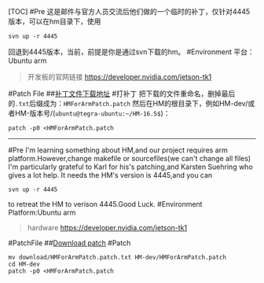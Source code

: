 [TOC]
#Pre
这是邮件与官方人员交流后他们做的一个临时的补丁，仅针对4445版本，可以在hm目录下，使用
```
svn up -r 4445
```
回退到4445版本，当前，前提是你是通过svn下载的hm。
#Environment
平台：Ubuntu arm
>开发板的官网链接
https://developer.nvidia.com/jetson-tk1

#Patch File
##[补丁文件下载地址][1]
#打补丁
把下载的文件重命名，删掉最后的`.txt`后缀成为：`HMForArmPatch.patch`
然后在HM的根目录下，例如HM-dev/或者HM-版本号/(`ubuntu@tegra-ubuntu:~/HM-16.5$`)：
```
patch -p0 <HMForArmPatch.patch
```


---
#Pre
I'm learning something about HM,and our project requires arm platform.However,change makefile or sourcefiles(we can't change all files)
I'm particularly grateful to Karl for his's patching,and Karsten Suehring who gives a lot help.
It needs the HM's version is 4445,and you can 
```
svn up -r 4445
```
to retreat the HM to verison 4445.Good Luck.
#Environment
Platform:Ubuntu arm
>hardware
https://developer.nvidia.com/jetson-tk1

#PatchFile
##[Download patch][1]
#Patch
```
mv download/HMForArmPatch.patch.txt HM-dev/HMForArmPatch.patch
cd HM-dev
patch -p0 <HMForArmPatch.patch
```
[1]: http://www.findspace.name/wp-content/uploads/2015/06/HMForArmPatch.patch_.txt "Patch File"